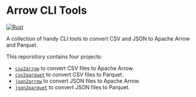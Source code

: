 # Arrow CLI Tools

[![Rust](https://github.com/domoritz/arrow-tools/actions/workflows/rust.yml/badge.svg)](https://github.com/domoritz/arrow-tools/actions/workflows/rust.yml)

A collection of handy CLI tools to convert CSV and JSON to Apache Arrow and Parquet.

This reporsitory contains four projects:
* [`csv2arrow`](https://github.com/domoritz/arrow-tools/tree/main/crates/csv2arrow) to convert CSV files to Apache Arrow.
* [`csv2parquet`](https://github.com/domoritz/arrow-tools/tree/main/crates/csv2parquet) to convert CSV files to Parquet.
* [`json2arrow`](https://github.com/domoritz/arrow-tools/tree/main/crates/json2arrow) to convert JSON files to Apache Arrow.
* [`json2parquet`](https://github.com/domoritz/arrow-tools/tree/main/crates/json2parquet) to convert JSON files to Parquet.
